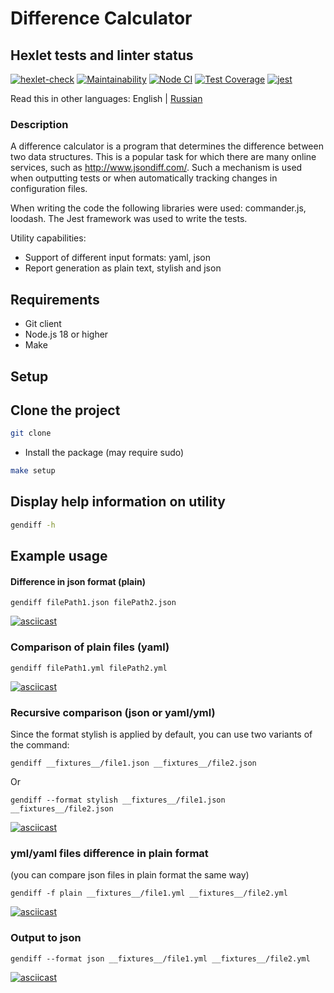 # Difference Calculator

## Hexlet tests and linter status

[![hexlet-check](https://github.com/ElenaNek/frontend-project-46/actions/workflows/hexlet-check.yml/badge.svg)](https://github.com/ElenaNek/frontend-project-46/actions/workflows/hexlet-check.yml)
[![Maintainability](https://api.codeclimate.com/v1/badges/3407583d6e309a4c65a9/maintainability)](https://codeclimate.com/github/ElenaNek/frontend-project-46/maintainability)
[![Node CI](https://github.com/ElenaNek/frontend-project-46/actions/workflows/nodeCI.yml/badge.svg)](https://github.com/ElenaNek/frontend-project-46/actions/workflows/nodeCI.yml)
[![Test Coverage](https://api.codeclimate.com/v1/badges/3407583d6e309a4c65a9/test_coverage)](https://codeclimate.com/github/ElenaNek/frontend-project-46/test_coverage)
[![jest](https://jestjs.io/img/jest-badge.svg)](https://github.com/facebook/jest)

Read this in other languages: English | [Russian](./README.md)

### Description

A difference calculator is a program that determines the difference between two data structures. This is a popular task for which there are many online services, such as http://www.jsondiff.com/. Such a mechanism is used when outputting tests or when automatically tracking changes in configuration files.

When writing the code the following libraries were used: commander.js, loodash.
The Jest framework was used to write the tests.

Utility capabilities:

- Support of different input formats: yaml, json
- Report generation as plain text, stylish and json

## Requirements

- Git client
- Node.js 18 or higher
- Make

## Setup

## Clone the project
```bash
git clone 
```
* Install the package (may require sudo)
```bash
make setup
```

## Display help information on utility

```bash
gendiff -h 
```

## Example usage

#### Difference in json format (plain)

```
gendiff filePath1.json filePath2.json
```
[![asciicast](https://asciinema.org/a/jAv7G1Hn11IcyjuYxI00mwZAk.svg)](https://asciinema.org/a/jAv7G1Hn11IcyjuYxI00mwZAk)

### Comparison of plain files (yaml)

```
gendiff filePath1.yml filePath2.yml
```
[![asciicast](https://asciinema.org/a/0bmqrDT9pCYRbNj284qxCwiKi.svg)](https://asciinema.org/a/0bmqrDT9pCYRbNj284qxCwiKi)

### Recursive comparison (json or yaml/yml)

Since the format stylish is applied by default, you can use two variants of the command:

```
gendiff __fixtures__/file1.json __fixtures__/file2.json
```
Or

```
gendiff --format stylish __fixtures__/file1.json __fixtures__/file2.json
```
[![asciicast](https://asciinema.org/a/SAMik7yxlNvhpGrdJQwUQz0Nh.svg)](https://asciinema.org/a/SAMik7yxlNvhpGrdJQwUQz0Nh)

### yml/yaml files difference in plain format
(you can compare json files in plain format the same way)

```
gendiff -f plain __fixtures__/file1.yml __fixtures__/file2.yml
```
[![asciicast](https://asciinema.org/a/UZrDrjudzXn4f7uPdqy7W4ojE.svg)](https://asciinema.org/a/UZrDrjudzXn4f7uPdqy7W4ojE)

### Output to json

```
gendiff --format json __fixtures__/file1.yml __fixtures__/file2.yml
```
[![asciicast](https://asciinema.org/a/n2o3qYIhzLVreCT5Kdig7q8FK.svg)](https://asciinema.org/a/n2o3qYIhzLVreCT5Kdig7q8FK)
